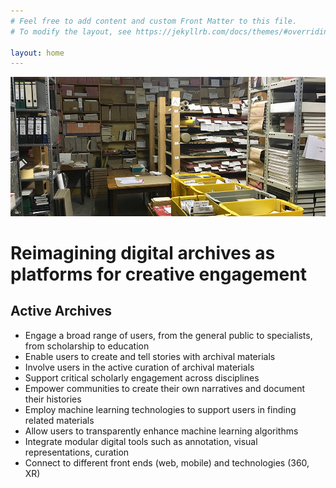 ```yaml
---
# Feel free to add content and custom Front Matter to this file.
# To modify the layout, see https://jekyllrb.com/docs/themes/#overriding-theme-defaults

layout: home
---
```


![The archive at the Haus der Kunst in Munich](/assets/images/header.JPG "Active Archives Initiative")

# Reimagining digital archives as platforms for creative engagement


## Active Archives

* Engage a broad range of users, from the general public to specialists, from scholarship to education
* Enable users to create and tell stories with archival materials
* Involve users in the active curation of archival materials
* Support critical scholarly engagement across disciplines
* Empower communities to create their own narratives and document their histories
* Employ machine learning technologies to support users in finding related materials
* Allow users to transparently enhance machine learning algorithms
* Integrate modular digital tools such as annotation, visual representations, curation
*   Connect to different front ends (web, mobile) and technologies (360, XR)
